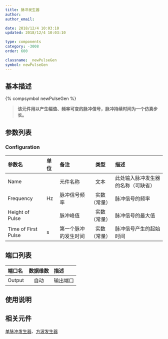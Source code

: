 ```yaml
---
title: 脉冲发生器
author: 
author_email:

date: 2018/12/4 10:03:10
updated: 2018/12/4 10:03:10

type: components
category: -3008
order: 600

classname: _newPulseGen
symbol: newPulseGen
---
```

## 基本描述
{% compsymbol newPulseGen %}

> **该元件用以产生幅值、频率可变的脉冲信号，脉冲持续时间为一个仿真步长。**

## 参数列表
### Configuration
| 参数名 | 单位 | 备注 | 类型 | 描述 |
| :--- | :--- | :--- | :--: | :--- |
| Name |  | 元件名称 | 文本 | 此处输入脉冲发生器的名称（可缺省） |
| Frequency | Hz | 脉冲信号频率 | 实数（常量） | 脉冲信号的频率 |
| Height of Pulse |  | 脉冲峰值 | 实数（常量） | 脉冲信号的最大值 |
| Time of First Pulse | s | 第一个脉冲的发生时间 | 实数（常量） | 脉冲信号产生的起始时间 |


## 端口列表

| 端口名 | 数据维数 | 描述 |
| :--- | :--:  | :--- |
| Output | 自动 | 输出端口|                   

## 使用说明



## 相关元件

[单脉冲发生器](/components/comp_newSinglePulse.html)、[方波发生器](/components/comp_newSquareGen.html)
